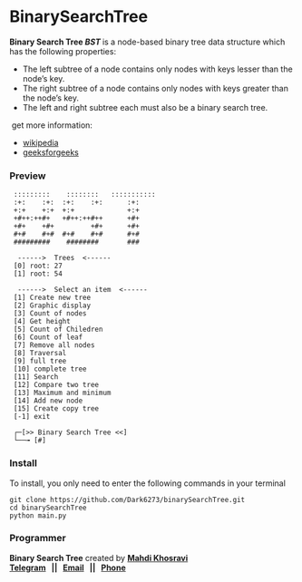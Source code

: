 # BinarySearchTree
<b> Binary Search Tree <i>BST</i> </b> is a node-based binary tree data structure which has the following properties:

- The left subtree of a node contains only nodes with keys lesser than the node’s key.
- The right subtree of a node contains only nodes with keys greater than the node’s key.
- The left and right subtree each must also be a binary search tree.

️ get more information:
- [wikipedia](https://en.wikipedia.org/wiki/Binary_search_tree)
- [geeksforgeeks](https://www.geeksforgeeks.org/binary-search-tree-data-structure/)

### Preview
```commandline
 :::::::::    ::::::::   :::::::::::  
 :+:    :+:  :+:    :+:      :+:      
 +:+    +:+  +:+             +:+      
 +#++:++#+   +#++:++#++      +#+      
 +#+    +#+         +#+      +#+      
 #+#    #+#  #+#    #+#      #+#      
 #########    ########       ###      

  ------>  Trees  <------
 [0] root: 27
 [1] root: 54

  ------>  Select an item  <------
 [1] Create new tree
 [2] Graphic display
 [3] Count of nodes
 [4] Get height
 [5] Count of Chiledren
 [6] Count of leaf
 [7] Remove all nodes
 [8] Traversal
 [9] full tree
 [10] complete tree
 [11] Search
 [12] Compare two tree
 [13] Maximum and minimum
 [14] Add new node
 [15] Create copy tree
 [-1] exit

 ┌─[>> Binary Search Tree <<]
 └──╼ [#]
```
### Install
To install, you only need to enter the following commands in your terminal
```commandline
git clone https://github.com/Dark6273/binarySearchTree.git
cd binarySearchTree
python main.py
```



### Programmer
**Binary Search Tree** created by **[Mahdi Khosravi](https://t.me/HzZz_Mahdi_zZzH)**\
**__[Telegram](https://t.me/HzZz_Mahdi_zZzH)   ||   [Email](mailto:mahdi.khosravi6273@gmail.com)   ||   [Phone](+989306718379)__**
